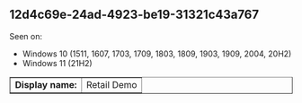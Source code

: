 ## 12d4c69e-24ad-4923-be19-31321c43a767

Seen on:
* Windows 10 (1511, 1607, 1703, 1709, 1803, 1809, 1903, 1909, 2004, 20H2)
* Windows 11 (21H2)

<table border="1" class="docutils">
  <tbody>
    <tr>
      <td><b>Display name:</b></td>
      <td>Retail Demo</td>
    </tr>
  </tbody>
</table>

